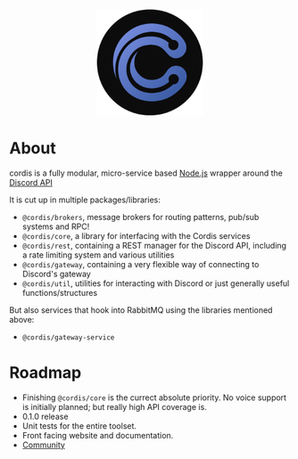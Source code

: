 <div align="center">
  <br/>
  <p align="center">
    <img width="190" height="190" src="media/cordis_no_letters_black.png">
</div>

# About
cordis is a fully modular, micro-service based [Node.js](https://nodejs.org/) wrapper around the [Discord API](https://discordapp.com/developers/docs/intro)

It is cut up in multiple packages/libraries:

- `@cordis/brokers`, message brokers for routing patterns, pub/sub systems and RPC!
- `@cordis/core`, a library for interfacing with the Cordis services
- `@cordis/rest`, containing a REST manager for the Discord API, including a rate limiting system and various utilities
- `@cordis/gateway`, containing a very flexible way of connecting to Discord's gateway
- `@cordis/util`, utilities for interacting with Discord or just generally useful functions/structures

But also services that hook into RabbitMQ using the libraries mentioned above:

- `@cordis/gateway-service`

# Roadmap
- Finishing `@cordis/core` is the currect absolute priority. No voice support is initially planned; but really high API coverage is.
- 0.1.0 release
- Unit tests for the entire toolset.
- Front facing website and documentation.
- [Community](https://discord.gg/37ysd5dPYk)
